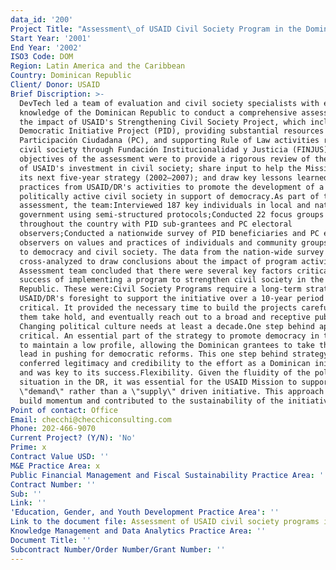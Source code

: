 ```yaml
---
data_id: '200'
Project Title: "Assessment\_of USAID Civil Society Program in the Dominican Republic"
Start Year: '2001'
End Year: '2002'
ISO3 Code: DOM
Region: Latin America and the Caribbean
Country: Dominican Republic
Client/ Donor: USAID
Brief Discription: >-
  DevTech led a team of evaluation and civil society specialists with extensive
  knowledge of the Dominican Republic to conduct a comprehensive assessment of
  the impact of USAID's Strengthening Civil Society Project, which included the
  Democratic Initiative Project (PID), providing substantial resources to
  Participación Ciudadana (PC), and supporting Rule of Law activities related to
  civil society through Fundación Institucionalidad y Justicia (FINJUS).The
  objectives of the assessment were to provide a rigorous review of the impact
  of USAID's investment in civil society; share input to help the Mission shape
  its next five-year strategy (2002—2007); and draw key lessons learned and best
  practices from USAID/DR's activities to promote the development of a
  politically active civil society in support of democracy.As part of this
  assessment, the team:Interviewed 187 key individuals in local and national
  government using semi-structured protocols;Conducted 22 focus groups
  throughout the country with PID sub-grantees and PC electoral
  observers;Conducted a nationwide survey of PID beneficiaries and PC electoral
  observers on values and practices of individuals and community groups related
  to democracy and civil society. The data from the nation-wide survey was then
  cross-analyzed to draw conclusions about the impact of program activities.The
  Assessment team concluded that there were several key factors critical to the
  success of implementing a program to strengthen civil society in the Dominican
  Republic. These were:Civil Society Programs require a long-term strategy.
  USAID/DR's foresight to support the initiative over a 10-year period was
  critical. It provided the necessary time to build the projects carefully, let
  them take hold, and eventually reach out to a broad and receptive public.
  Changing political culture needs at least a decade.One step behind approach is
  critical. An essential part of the strategy to promote democracy in the DR was
  to maintain a low profile, allowing the Dominican grantees to take the visible
  lead in pushing for democratic reforms. This one step behind strategy
  conferred legitimacy and credibility to the effort as a Dominican initiative
  and was key to its success.Flexibility. Given the fluidity of the political
  situation in the DR, it was essential for the USAID Mission to support a
  \"demand\" rather than a \"supply\" driven initiative. This approach helped to
  build momentum and contributed to the sustainability of the initiative
Point of contact: Office
Email: checchi@checchiconsulting.com
Phone: 202-466-9070
Current Project? (Y/N): 'No'
Prime: x
Contract Value USD: ''
M&E Practice Area: x
Public Financial Management and Fiscal Sustainability Practice Area: ''
Contract Number: ''
Sub: ''
Link: ''
'Education, Gender, and Youth Development Practice Area': ''
Link to the document file: Assessment of USAID civil society programs in the Dominican Republic
Knowledge Management and Data Analytics Practice Area: ''
Document Title: ''
Subcontract Number/Order Number/Grant Number: ''
---
```

